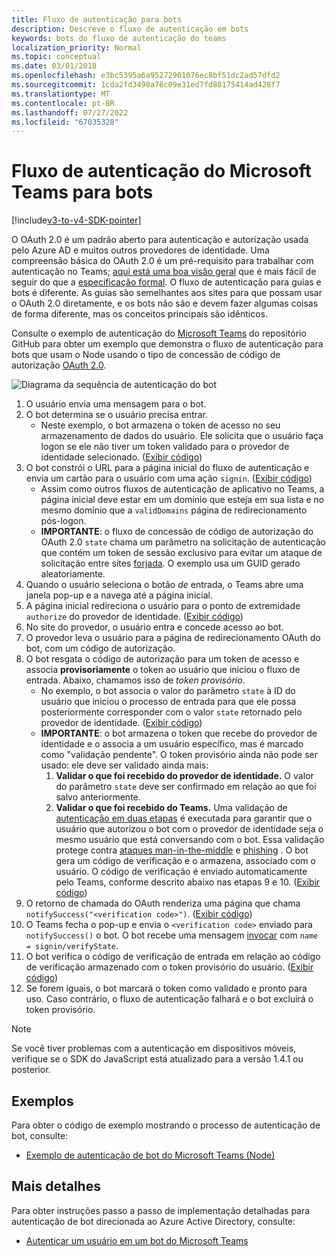 ```yaml
---
title: Fluxo de autenticação para bots
description: Descreve o fluxo de autenticação em bots
keywords: bots do fluxo de autenticação do teams
localization_priority: Normal
ms.topic: conceptual
ms.date: 03/01/2018
ms.openlocfilehash: e3bc5395a6a95272901076ec8bf51dc2ad57dfd2
ms.sourcegitcommit: 1cda2fd3498a76c09e31ed7fd88175414ad428f7
ms.translationtype: MT
ms.contentlocale: pt-BR
ms.lasthandoff: 07/27/2022
ms.locfileid: "67035328"
---
```

# <a name="microsoft-teams-authentication-flow-for-bots"></a>Fluxo de autenticação do Microsoft Teams para bots

[!include[v3-to-v4-SDK-pointer](~/includes/v3-to-v4-pointer-bots.md)]

O OAuth 2.0 é um padrão aberto para autenticação e autorização usada pelo Azure AD e muitos outros provedores de identidade. Uma compreensão básica do OAuth 2.0 é um pré-requisito para trabalhar com autenticação no Teams; [aqui está uma boa visão geral](https://aaronparecki.com/oauth-2-simplified/) que é mais fácil de seguir do que a [especificação formal](https://oauth.net/2/). O fluxo de autenticação para guias e bots é diferente. As guias são semelhantes aos sites para que possam usar o OAuth 2.0 diretamente, e os bots não são e devem fazer algumas coisas de forma diferente, mas os conceitos principais são idênticos.

Consulte o exemplo de autenticação do [Microsoft Teams](https://github.com/OfficeDev/microsoft-teams-sample-auth-node) do repositório GitHub para obter um exemplo que demonstra o fluxo de autenticação para bots que usam o Node usando o tipo de concessão de código de autorização [OAuth 2.0](https://oauth.net/2/grant-types/authorization-code/).

![Diagrama da sequência de autenticação do bot](~/assets/images/authentication/bot_auth_sequence_diagram.png)

1. O usuário envia uma mensagem para o bot.
2. O bot determina se o usuário precisa entrar.
    * Neste exemplo, o bot armazena o token de acesso no seu armazenamento de dados do usuário. Ele solicita que o usuário faça logon se ele não tiver um token validado para o provedor de identidade selecionado. ([Exibir código](https://github.com/OfficeDev/microsoft-teams-sample-auth-node/blob/469952a26d618dbf884a3be53c7d921cc580b1e2/src/utils/AuthenticationUtils.ts#L58-L76))
3. O bot constrói o URL para a página inicial do fluxo de autenticação e envia um cartão para o usuário com uma ação `signin`. ([Exibir código](https://github.com/OfficeDev/microsoft-teams-sample-auth-node/blob/469952a26d618dbf884a3be53c7d921cc580b1e2/src/dialogs/BaseIdentityDialog.ts#L160-L190))
    * Assim como outros fluxos de autenticação de aplicativo no Teams, a página inicial deve estar em um domínio que esteja em sua lista e no mesmo domínio que a `validDomains` página de redirecionamento pós-logon.
    * **IMPORTANTE**: o fluxo de concessão de código de autorização do OAuth 2.0 `state` chama um parâmetro na solicitação de autenticação que contém um token de sessão exclusivo para evitar um ataque de solicitação entre sites [forjada](https://en.wikipedia.org/wiki/Cross-site_request_forgery). O exemplo usa um GUID gerado aleatoriamente.
4. Quando o usuário seleciona o botão *de* entrada, o Teams abre uma janela pop-up e a navega até a página inicial.
5. A página inicial redireciona o usuário para o ponto de extremidade `authorize` do provedor de identidade. ([Exibir código](https://github.com/OfficeDev/microsoft-teams-sample-auth-node/blob/469952a26d618dbf884a3be53c7d921cc580b1e2/public/html/auth-start.html#L51-L56))
6. No site do provedor, o usuário entra e concede acesso ao bot.
7. O provedor leva o usuário para a página de redirecionamento OAuth do bot, com um código de autorização.
8. O bot resgata o código de autorização para um token de acesso e associa **provisoriamente** o token ao usuário que iniciou o fluxo de entrada. Abaixo, chamamos isso de *token provisório*.
    * No exemplo, o bot associa o valor do parâmetro `state` à ID do usuário que iniciou o processo de entrada para que ele possa posteriormente corresponder com o valor `state` retornado pelo provedor de identidade. ([Exibir código](https://github.com/OfficeDev/microsoft-teams-sample-auth-node/blob/469952a26d618dbf884a3be53c7d921cc580b1e2/src/AuthBot.ts#L70-L99))
    * **IMPORTANTE**: o bot armazena o token que recebe do provedor de identidade e o associa a um usuário específico, mas é marcado como "validação pendente". O token provisório ainda não pode ser usado: ele deve ser validado ainda mais:
      1. **Validar o que foi recebido do provedor de identidade.** O valor do parâmetro `state` deve ser confirmado em relação ao que foi salvo anteriormente.
      1. **Validar o que foi recebido do Teams.** Uma validação de [autenticação em duas etapas](https://en.wikipedia.org/wiki/Man-in-the-middle_attack) é executada para garantir que o usuário que autorizou o bot com o provedor de identidade seja o mesmo usuário que está conversando com o bot. Essa validação protege contra [ataques man-in-the-middle](https://en.wikipedia.org/wiki/Man-in-the-middle_attack) e [phishing](https://en.wikipedia.org/wiki/Phishing) . O bot gera um código de verificação e o armazena, associado com o usuário. O código de verificação é enviado automaticamente pelo Teams, conforme descrito abaixo nas etapas 9 e 10. ([Exibir código](https://github.com/OfficeDev/microsoft-teams-sample-auth-node/blob/469952a26d618dbf884a3be53c7d921cc580b1e2/src/AuthBot.ts#L100-L113))
9. O retorno de chamada do OAuth renderiza uma página que chama `notifySuccess("<verification code>")`. ([Exibir código](https://github.com/OfficeDev/microsoft-teams-sample-auth-node/blob/master/src/views/oauth-callback-success.hbs))
10. O Teams fecha o pop-up e envia o `<verification code>` enviado para `notifySuccess()` o bot. O bot recebe uma mensagem [invocar](/bot-framework/dotnet/bot-builder-dotnet-activities#invoke) com `name = signin/verifyState`.
11. O bot verifica o código de verificação de entrada em relação ao código de verificação armazenado com o token provisório do usuário. ([Exibir código](https://github.com/OfficeDev/microsoft-teams-sample-auth-node/blob/469952a26d618dbf884a3be53c7d921cc580b1e2/src/dialogs/BaseIdentityDialog.ts#L127-L140))
12. Se forem iguais, o bot marcará o token como validado e pronto para uso. Caso contrário, o fluxo de autenticação falhará e o bot excluirá o token provisório.

> [!Note]
> Se você tiver problemas com a autenticação em dispositivos móveis, verifique se o SDK do JavaScript está atualizado para a versão 1.4.1 ou posterior.

## <a name="samples"></a>Exemplos

Para obter o código de exemplo mostrando o processo de autenticação de bot, consulte:

* [Exemplo de autenticação de bot do Microsoft Teams (Node)](https://github.com/OfficeDev/microsoft-teams-sample-auth-node)

## <a name="more-details"></a>Mais detalhes

Para obter instruções passo a passo de implementação detalhadas para autenticação de bot direcionada ao Azure Active Directory, consulte:

* [Autenticar um usuário em um bot do Microsoft Teams](~/resources/bot-v3/bot-authentication/auth-bot-AAD.md)
